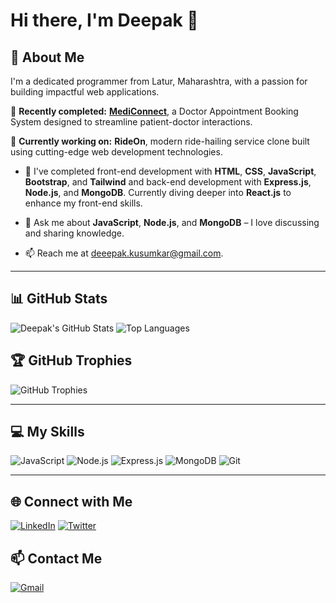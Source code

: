# Hi there, I'm Deepak 👋

## 🚀 About Me
I'm a dedicated programmer from Latur, Maharashtra, with a passion for building impactful web applications.

🌟 **Recently completed:** [**MediConnect**](https://medi-connect-35d1.onrender.com/), a Doctor Appointment Booking System designed to streamline patient-doctor interactions.

🔭 **Currently working on:** **RideOn**, modern ride-hailing service clone built using cutting-edge web development technologies.

- 🌱 I've completed front-end development with **HTML**, **CSS**, **JavaScript**, **Bootstrap**, and **Tailwind** and back-end development with **Express.js**, **Node.js**, and **MongoDB**. Currently diving deeper into **React.js** to enhance my front-end skills.
  
- 💬 Ask me about **JavaScript**, **Node.js**, and **MongoDB** – I love discussing and sharing knowledge.
- 📫 Reach me at [deeepak.kusumkar@gmail.com](mailto:deeepak.kusumkar@gmail.com).

---

## 📊 GitHub Stats
![Deepak's GitHub Stats](https://github-readme-stats.vercel.app/api?username=Kusumkar-Deeepak&show_icons=true&theme=radical)
![Top Languages](https://github-readme-stats.vercel.app/api/top-langs/?username=Kusumkar-Deeepak&layout=compact&theme=radical)

## 🏆 GitHub Trophies
![GitHub Trophies](https://github-profile-trophy.vercel.app/?username=Kusumkar-Deeepak&theme=radical&margin-w=15&margin-h=15)

---

## 💻 My Skills
<p align="left">
  <img src="https://img.shields.io/badge/JavaScript-333333?style=flat&logo=javascript&logoColor=F7DF1E" alt="JavaScript"/>
  <img src="https://img.shields.io/badge/Node.js-333333?style=flat&logo=node.js&logoColor=339933" alt="Node.js"/>
  <img src="https://img.shields.io/badge/Express.js-333333?style=flat&logo=express&logoColor=white" alt="Express.js"/>
  <img src="https://img.shields.io/badge/MongoDB-333333?style=flat&logo=mongodb&logoColor=47A248" alt="MongoDB"/>
  <img src="https://img.shields.io/badge/Git-333333?style=flat&logo=git&logoColor=F05032" alt="Git"/>
</p>

---

## 🌐 Connect with Me
[![LinkedIn](https://img.shields.io/badge/LinkedIn-0077B5?style=flat&logo=linkedin&logoColor=white)](https://www.linkedin.com/in/deepak-kusumkar/)
[![Twitter](https://img.shields.io/badge/Twitter-1DA1F2?style=flat&logo=twitter&logoColor=white)](https://twitter.com/deepak_kusumkar)

## 📫 Contact Me
[![Gmail](https://img.shields.io/badge/Gmail-D14836?style=flat&logo=gmail&logoColor=white)](mailto:deeepak.kusumkar@gmail.com)
